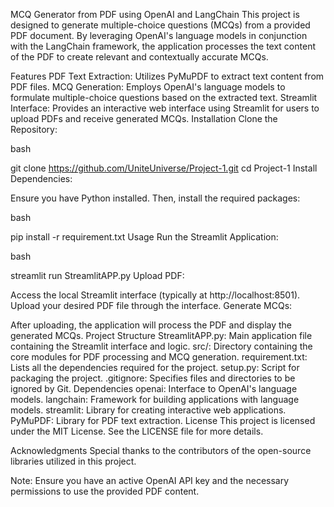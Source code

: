 
MCQ Generator from PDF using OpenAI and LangChain
This project is designed to generate multiple-choice questions (MCQs) from a provided PDF document. By leveraging OpenAI's language models in conjunction with the LangChain framework, the application processes the text content of the PDF to create relevant and contextually accurate MCQs.

Features
PDF Text Extraction: Utilizes PyMuPDF to extract text content from PDF files.
MCQ Generation: Employs OpenAI's language models to formulate multiple-choice questions based on the extracted text.
Streamlit Interface: Provides an interactive web interface using Streamlit for users to upload PDFs and receive generated MCQs.
Installation
Clone the Repository:

bash

git clone https://github.com/UniteUniverse/Project-1.git
cd Project-1
Install Dependencies:

Ensure you have Python installed. Then, install the required packages:

bash

pip install -r requirement.txt
Usage
Run the Streamlit Application:

bash

streamlit run StreamlitAPP.py
Upload PDF:

Access the local Streamlit interface (typically at http://localhost:8501).
Upload your desired PDF file through the interface.
Generate MCQs:

After uploading, the application will process the PDF and display the generated MCQs.
Project Structure
StreamlitAPP.py: Main application file containing the Streamlit interface and logic.
src/: Directory containing the core modules for PDF processing and MCQ generation.
requirement.txt: Lists all the dependencies required for the project.
setup.py: Script for packaging the project.
.gitignore: Specifies files and directories to be ignored by Git.
Dependencies
openai: Interface to OpenAI's language models.
langchain: Framework for building applications with language models.
streamlit: Library for creating interactive web applications.
PyMuPDF: Library for PDF text extraction.
License
This project is licensed under the MIT License. See the LICENSE file for more details.

Acknowledgments
Special thanks to the contributors of the open-source libraries utilized in this project.

Note: Ensure you have an active OpenAI API key and the necessary permissions to use the provided PDF content.
